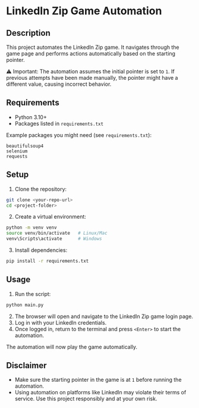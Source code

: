 # LinkedIn Zip Game Automation

## Description
This project automates the LinkedIn Zip game. It navigates through the game page and performs actions automatically based on the starting pointer. 

⚠️ Important: The automation assumes the initial pointer is set to `1`. If previous attempts have been made manually, the pointer might have a different value, causing incorrect behavior.

## Requirements
- Python 3.10+
- Packages listed in `requirements.txt`

Example packages you might need (see `requirements.txt`):
```
beautifulsoup4
selenium
requests
```

## Setup
1. Clone the repository:
```bash
git clone <your-repo-url>
cd <project-folder>
```
2. Create a virtual environment:
```bash
python -m venv venv
source venv/bin/activate   # Linux/Mac
venv\Scripts\activate      # Windows
```
3. Install dependencies:
```bash
pip install -r requirements.txt
```

## Usage
1. Run the script:
```bash
python main.py
```
2. The browser will open and navigate to the LinkedIn Zip game login page.
3. Log in with your LinkedIn credentials.
4. Once logged in, return to the terminal and press `<Enter>` to start the automation.

The automation will now play the game automatically.

## Disclaimer
- Make sure the starting pointer in the game is at `1` before running the automation.
- Using automation on platforms like LinkedIn may violate their terms of service. Use this project responsibly and at your own risk.